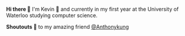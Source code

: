**Hi there :wave:** I'm Kevin :carrot: and currently in my first year at the University of Waterloo studying computer science.

**Shoutouts :mega:** to my amazing friend [@Anthonykung](https://github.com/Anthonykung)

<!-- Me <3 Anthony -->
<!--<p align="center">
  <a href='https://github.com/TheOneKevin?tab=repositories&q=archived%3Afalse+NOT+TheOneKevin&type=&language='>
    <img src='http://img.shields.io/static/v1?style=flat&label=&message=Projects&color=gray&logo=github' />
  </a>
  <a href='https://github.com/TheOneKevin/cxkernel'>
    <img src='http://img.shields.io/static/v1?style=flat&label=2016&message=cxkernel&color=blue&logo=' />
  </a>
  <a href='https://github.com/TheOneKevin/pine16'>
    <img src='http://img.shields.io/static/v1?style=flat&label=2020&message=pine16&color=blue&logo=' />
  </a>
  <a href='https://github.com/HomebrewSiliconClub/Processor'>
    <img src='http://img.shields.io/static/v1?style=flat&label=HSC&message=Processor&color=blue&logo=' />
  </a>
</p>-->
